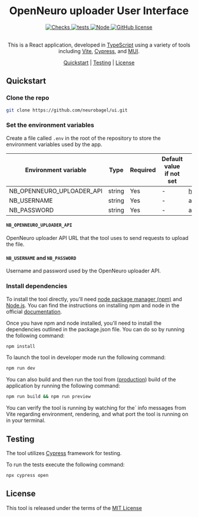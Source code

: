 <div align="center">

# OpenNeuro uploader User Interface

<div>
    <a href="https://github.com/neurobagel/ui/actions/workflows/tests.yaml">
        <img src="https://img.shields.io/github/actions/workflow/status/neurobagel/ui/checks.yaml?color=BDB76B&label=checks&style=flat-square" alt="Checks">
    </a>
    <a href="https://github.com/neurobagel/ui/actions/workflows/test.yaml">
        <img src="https://img.shields.io/github/actions/workflow/status/neurobagel/ui/tests.yaml?color=8FBC8F&label=e2e test&style=flat-square" alt="tests">
    </a>
    <a href="https://nodejs.org/en//">
        <img src="https://img.shields.io/badge/node-20.9-CD5C5C?style=flat-square" alt="Node">
    <a href="LICENSE">
        <img src="https://img.shields.io/github/license/neurobagel/ui?color=4682B4&style=flat-square" alt="GitHub license">
    </a>
</div>
<br>

This is a React application, developed in [TypeScript](https://www.typescriptlang.org/) using a variety of tools including [Vite](https://vitejs.dev/), [Cypress](https://www.cypress.io/), and [MUI](https://mui.com/).

[Quickstart](#quickstart) |
[Testing](#testing) |
[License](#license)

</div>

## Quickstart

### Clone the repo

```bash
git clone https://github.com/neurobagel/ui.git
```

### Set the environment variables

Create a file called `.env` in the root of the repository to store the environment variables used by the app.

| Environment variable      | Type   | Required | Default value if not set | Example                |
| ------------------------- | ------ | -------- | ------------------------ | ---------------------- |
| NB_OPENNEURO_UPLOADER_API | string | Yes      | -                        | http://127.0.0.1:8000/ |
| NB_USERNAME               | string | Yes      | -                        | admin                  |
| NB_PASSWORD               | string | Yes      | -                        | admin                  |

#### `NB_OPENNEURO_UPLOADER_API`

OpenNeuro uploader API URL that the tool uses to send requests to upload the file.

#### `NB_USERNAME` and `NB_PASSWORD`

Username and password used by the OpenNeuro uploader API.

### Install dependencies

To install the tool directly, you'll need [node package manager (npm)](https://www.npmjs.com/) and [Node.js](https://nodejs.org/en/).
You can find the instructions on installing npm and node in the official [documentation](https://docs.npmjs.com/downloading-and-installing-node-js-and-npm).

Once you have npm and node installed, you'll need to install the dependencies outlined in the package.json file.
You can do so by running the following command:

```bash
npm install
```

To launch the tool in developer mode run the following command:

```bash
npm run dev
```

You can also build and then run the tool from ([production](https://vitejs.dev/guide/build)) build of the application by running the following command:

```bash
npm run build && npm run preview
```

You can verify the tool is running by watching for the` info messages from Vite regarding environment, rendering, and what port the tool is running on in your terminal.

## Testing

The tool utilizes [Cypress](https://www.cypress.io/) framework for testing.

To run the tests execute the following command:

```bash
npx cypress open
```

## License

This tool is released under the terms of the [MIT License](LICENSE)
